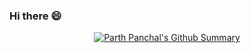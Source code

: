 ### Hi there 😄


<p align="center">
	<a href="../../../">
		<img align="center" src="https://github-readme-stats.vercel.app/api?username=parrthpanchal&theme=light&show_icons=true&title_color=eb4034&icon_color=eb4034&bg_color=F5F5F5&border_color=eb4034&custom_title=Summary" alt="Parth Panchal's Github Summary"/>
	</a>
</p>

<!--
**parrthpanchal/parrthpanchal** is a ✨ _special_ ✨ repository because its `README.md` (this file) appears on your GitHub profile.

Here are some ideas to get you started:

- 🔭 I’m currently working on ...
- 🌱 I’m currently learning ...
- 👯 I’m looking to collaborate on ...
- 🤔 I’m looking for help with ...
- 💬 Ask me about ...
- 📫 How to reach me: ...
- 😄 Pronouns: ...
- ⚡ Fun fact: ...
-->
